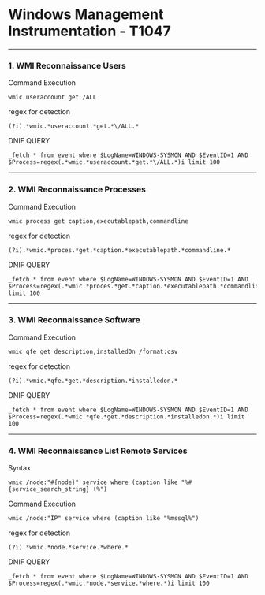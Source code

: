 # **Windows Management Instrumentation - T1047**
---
### 1. WMI Reconnaissance Users
Command Execution
```
wmic useraccount get /ALL
```
regex for detection
```
(?i).*wmic.*useraccount.*get.*\/ALL.*
```
DNIF QUERY
```
_fetch * from event where $LogName=WINDOWS-SYSMON AND $EventID=1 AND $Process=regex(.*wmic.*useraccount.*get.*\/ALL.*)i limit 100
```
---
### 2. WMI Reconnaissance Processes
Command Execution
```
wmic process get caption,executablepath,commandline
```
regex for detection
```
(?i).*wmic.*proces.*get.*caption.*executablepath.*commandline.*
```
DNIF QUERY
```
_fetch * from event where $LogName=WINDOWS-SYSMON AND $EventID=1 AND $Process=regex(.*wmic.*proces.*get.*caption.*executablepath.*commandline.*)i limit 100
```
---
### 3. WMI Reconnaissance Software
Command Execution
```
wmic qfe get description,installedOn /format:csv
```
regex for detection
```
(?i).*wmic.*qfe.*get.*description.*installedon.*
```
DNIF QUERY
```
_fetch * from event where $LogName=WINDOWS-SYSMON AND $EventID=1 AND $Process=regex(.*wmic.*qfe.*get.*description.*installedon.*)i limit 100
```
---
### 4. WMI Reconnaissance List Remote Services
Syntax
```
wmic /node:"#{node}" service where (caption like "%#{service_search_string} (%")
```
Command Execution
```
wmic /node:"IP" service where (caption like "%mssql%")
```
regex for detection
```
(?i).*wmic.*node.*service.*where.*
```
DNIF QUERY
```
_fetch * from event where $LogName=WINDOWS-SYSMON AND $EventID=1 AND $Process=regex(.*wmic.*node.*service.*where.*)i limit 100
```
